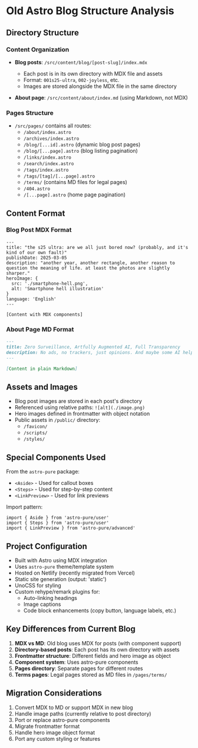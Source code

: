 # Old Astro Blog Structure Analysis

## Directory Structure

### Content Organization
- **Blog posts**: `/src/content/blog/[post-slug]/index.mdx`
  - Each post is in its own directory with MDX file and assets
  - Format: `001s25-ultra`, `002-joyless`, etc.
  - Images are stored alongside the MDX file in the same directory

- **About page**: `/src/content/about/index.md` (using Markdown, not MDX)

### Pages Structure
- `/src/pages/` contains all routes:
  - `/about/index.astro`
  - `/archives/index.astro`
  - `/blog/[...id].astro` (dynamic blog post pages)
  - `/blog/[...page].astro` (blog listing pagination)
  - `/links/index.astro`
  - `/search/index.astro`
  - `/tags/index.astro`
  - `/tags/[tag]/[...page].astro`
  - `/terms/` (contains MD files for legal pages)
  - `/404.astro`
  - `/[...page].astro` (home page pagination)

## Content Format

### Blog Post MDX Format
```mdx
---
title: "the s25 ultra: are we all just bored now? (probably, and it's kind of our own fault)"
publishDate: 2025-03-05
description: "another year, another rectangle, another reason to question the meaning of life. at least the photos are slightly sharper."
heroImage: {
  src: './smartphone-hell.png',
  alt: 'Smartphone hell illustration'
}
language: 'English'
---

[Content with MDX components]
```

### About Page MD Format
```md
---
title: Zero Surveillance, Artfully Augmented AI, Full Transparency
description: No ads, no trackers, just opinions. And maybe some AI help.
---

[Content in plain Markdown]
```

## Assets and Images
- Blog post images are stored in each post's directory
- Referenced using relative paths: `![alt](./image.png)`
- Hero images defined in frontmatter with object notation
- Public assets in `/public/` directory:
  - `/favicon/`
  - `/scripts/`
  - `/styles/`

## Special Components Used
From the `astro-pure` package:
- `<Aside>` - Used for callout boxes
- `<Steps>` - Used for step-by-step content
- `<LinkPreview>` - Used for link previews

Import pattern:
```mdx
import { Aside } from 'astro-pure/user'
import { Steps } from 'astro-pure/user'
import { LinkPreview } from 'astro-pure/advanced'
```

## Project Configuration
- Built with Astro using MDX integration
- Uses `astro-pure` theme/template system
- Hosted on Netlify (recently migrated from Vercel)
- Static site generation (output: 'static')
- UnoCSS for styling
- Custom rehype/remark plugins for:
  - Auto-linking headings
  - Image captions
  - Code block enhancements (copy button, language labels, etc.)

## Key Differences from Current Blog
1. **MDX vs MD**: Old blog uses MDX for posts (with component support)
2. **Directory-based posts**: Each post has its own directory with assets
3. **Frontmatter structure**: Different fields and hero image as object
4. **Component system**: Uses astro-pure components
5. **Pages directory**: Separate pages for different routes
6. **Terms pages**: Legal pages stored as MD files in `/pages/terms/`

## Migration Considerations
1. Convert MDX to MD or support MDX in new blog
2. Handle image paths (currently relative to post directory)
3. Port or replace astro-pure components
4. Migrate frontmatter format
5. Handle hero image object format
6. Port any custom styling or features